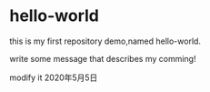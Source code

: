 # hello-world
this is  my first repository demo,named hello-world.

write some message that describes my comming!


modify it 2020年5月5日